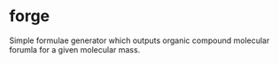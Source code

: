 # forge
Simple formulae generator which outputs organic compound molecular forumla for a given molecular mass. 

